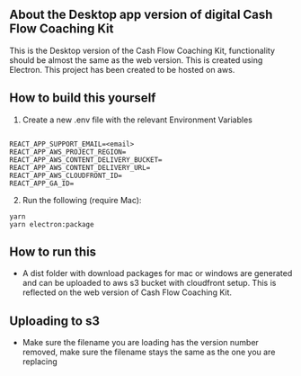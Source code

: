 ## About the Desktop app version of digital Cash Flow Coaching Kit

This is the Desktop version of the Cash Flow Coaching Kit, functionality should be almost the same as the web version. This is created using Electron. This project has been created to be hosted on aws.

## How to build this yourself

1. Create a new .env file with the relevant Environment Variables

```

REACT_APP_SUPPORT_EMAIL=<email>
REACT_APP_AWS_PROJECT_REGION=
REACT_APP_AWS_CONTENT_DELIVERY_BUCKET=
REACT_APP_AWS_CONTENT_DELIVERY_URL=
REACT_APP_AWS_CLOUDFRONT_ID=
REACT_APP_GA_ID=

```

2. Run the following (require Mac):

```
yarn
yarn electron:package
```

## How to run this

- A dist folder with download packages for mac or windows are generated and can be uploaded to aws s3 bucket with cloudfront setup. This is reflected on the web version of Cash Flow Coaching Kit.

## Uploading to s3

- Make sure the filename you are loading has the version number removed, make sure the filename stays the same as the one you are replacing
